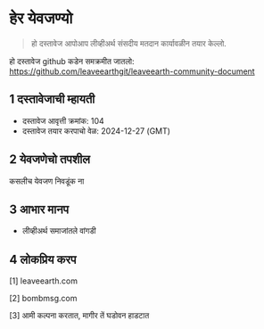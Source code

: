 # हेर येवजण्यो

>हो दस्तावेज आपोआप लीव्हीअर्थ संसदीय मतदान कार्यावळीन तयार केल्लो.

हो दस्तावेज github कडेन समक्रमीत जातलो: https://github.com/leaveearthgit/leaveearth-community-document

## 1 दस्तावेजाची म्हायती

- दस्तावेज आवृत्ती क्रमांक: 104
- दस्तावेज तयार करपाचो वेळ: 2024-12-27 (GMT)

## 2 येवजणेचो तपशील

कसलीच येवजण निवडूंक ना

## 3 आभार मानप
* लीव्हीअर्थ समाजांतले वांगडी

## 4 लोकप्रिय करप
[1] leaveearth.com

[2] bombmsg.com

[3] आमी कल्पना करतात, मागीर तें घडोवन हाडटात